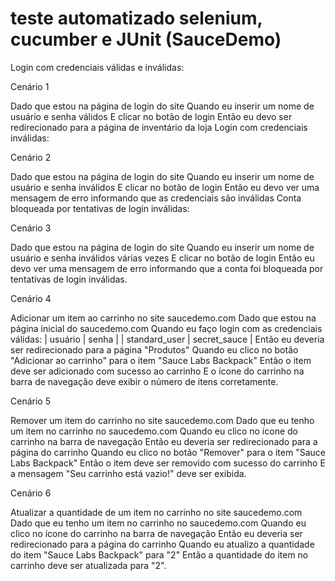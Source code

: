 # teste automatizado selenium, cucumber e JUnit (SauceDemo)

Login com credenciais válidas e inválidas:

Cenário 1 

Dado que estou na página de login do site
Quando eu inserir um nome de usuário e senha válidos
E clicar no botão de login
Então eu devo ser redirecionado para a página de inventário da loja
Login com credenciais inválidas:

Cenário 2 

Dado que estou na página de login do site
Quando eu inserir um nome de usuário e senha inválidos
E clicar no botão de login
Então eu devo ver uma mensagem de erro informando que as credenciais são inválidas
Conta bloqueada por tentativas de login inválidas:

Cenário 3

Dado que estou na página de login do site
Quando eu inserir um nome de usuário e senha inválidos várias vezes
E clicar no botão de login
Então eu devo ver uma mensagem de erro informando que a conta foi bloqueada por tentativas de login inválidas.

Cenário 4

Adicionar um item ao carrinho no site saucedemo.com
Dado que estou na página inicial do saucedemo.com
Quando eu faço login com as credenciais válidas:
| usuário | senha |
| standard_user | secret_sauce |
Então eu deveria ser redirecionado para a página "Produtos"
Quando eu clico no botão "Adicionar ao carrinho" para o item "Sauce Labs Backpack"
Então o item deve ser adicionado com sucesso ao carrinho
E o ícone do carrinho na barra de navegação deve exibir o número de itens corretamente.

Cenário 5 

Remover um item do carrinho no site saucedemo.com
Dado que eu tenho um item no carrinho no saucedemo.com
Quando eu clico no ícone do carrinho na barra de navegação
Então eu deveria ser redirecionado para a página do carrinho
Quando eu clico no botão "Remover" para o item "Sauce Labs Backpack"
Então o item deve ser removido com sucesso do carrinho
E a mensagem "Seu carrinho está vazio!" deve ser exibida.

Cenário 6 

Atualizar a quantidade de um item no carrinho no site saucedemo.com
Dado que eu tenho um item no carrinho no saucedemo.com
Quando eu clico no ícone do carrinho na barra de navegação
Então eu deveria ser redirecionado para a página do carrinho
Quando eu atualizo a quantidade do item "Sauce Labs Backpack" para "2"
Então a quantidade do item no carrinho deve ser atualizada para "2".
